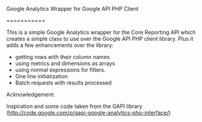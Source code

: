 Google Analytics Wrapper for Google API PHP Client

===========


This is a simple Google Analytics wrapper for the Core Reporting API which creates a simple class to use over the Google API PHP client library. Plus it adds a few enhancements over the library:


- getting rows with their column names
- using metrics and dimensions as arrays
- using normal expressions for filters.
- One line initiatization
- Batch requests with results processed

Acknowledgement:

Inspiration and some code taken from the GAPI library (http://code.google.com/p/gapi-google-analytics-php-interface/)
